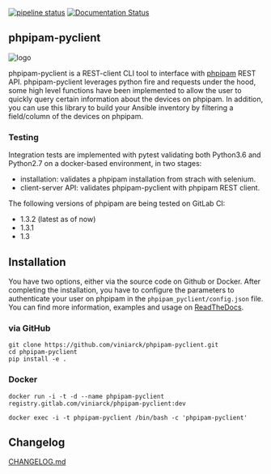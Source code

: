 [![pipeline status](https://gitlab.com/viniarck/phpipam-pyclient/badges/master/pipeline.svg)](https://gitlab.com/viniarck/phpipam-pyclient/commits/master) [![Documentation Status](https://readthedocs.org/projects/phpipam-pyclient/badge/?version=latest)](http://phpipam-pyclient.readthedocs.io/en/latest/?badge=latest)

## phpipam-pyclient

![logo](https://lh3.googleusercontent.com/eHiLUXP1dqG1E-iuPP2T6AjXaID_Sf5ivjBl8JHguGBpjJUl9fXSX8oGh2giCy6ICsgCXOi_kUeTHK9G_IFQtU46MDgwh-E9xupJnnfZg_wQdbk19_DuqaAPd9C2fbv6KaiR6wX1rocHpwYddZZPVRz_MehgJd7Xq7oMvFDk8hMWsw4t7IDcVWqecYq0qvJ_J0y3I5_IN_N3LqaO9dw-aU5jlmQaKGcqUIX3CzPT0LrXjisvZW3NS6O0sDKPGP7ZiDxK4NmeHgAPtHrCWieqGRLMx76mnn_Myc5a7Cild9TuteAKGgcsNZYAxMMeLz79pokAxQBGuvaOPYWFe7QS7cG098XukqXVLz8alnNxAaqGkPt_i2IYH2ENEVfa7CZmUjPvA2WvsnWypm2dfq1YRH2jc0zZWT2v2TZD7xKn8REX7EmXYPtYWjeRLQBA1duHA6R6BO1DPkBfAQAfcmsYnSIjxiyIieNem6k6iNlOt1ww61_r4cMcQXX8zmwYAIzUObOskU6e17kUBh2Yy1jyI5Lab0LKJ9TDJ-G_FgWtWe9J_X6gvxI5P4cWREoRoWvagTDI_uPCH0NNv5GUrYAtuCKa8tKb88OzrEZGxgzvUbO0TkEYpHOTizUUyhvRimfosMUMzuQOXQMW2R_yc7qKLRc=w400-h150-no)

phpipam-pyclient is a REST-client CLI tool to interface with [phpipam](https://github.com/phpipam/phpipam) REST API. phpipam-pyclient leverages python fire and requests under the hood, some high level functions have been implemented to allow the user to quickly query certain information about the devices on phpipam. In addition, you can use this library to build your Ansible inventory by filtering a field/column of the devices on phpipam.

### Testing

Integration tests are implemented with pytest validating both Python3.6 and Python2.7 on a docker-based environment, in two stages:

- installation: validates a phpipam installation from strach with selenium.
- client-server API: validates phpipam-pyclient with phpipam REST client.

The following versions of phpipam are being tested on GitLab CI:

- 1.3.2 (latest as of now)
- 1.3.1
- 1.3

## Installation

You have two options, either via the source code on Github or Docker. After completing the installation, you have to configure the parameters to authenticate your user on phpipam in the ``phpipam_pyclient/config.json`` file. You can find more information, examples and usage on [ReadTheDocs](http://phpipam-pyclient.readthedocs.io/).

### via GitHub

```
git clone https://github.com/viniarck/phpipam-pyclient.git
cd phpipam-pyclient
pip install -e .
```

### Docker

```
docker run -i -t -d --name phpipam-pyclient registry.gitlab.com/viniarck/phpipam-pyclient:dev
```

```
docker exec -i -t phpipam-pyclient /bin/bash -c 'phpipam-pyclient'
```

## Changelog

[CHANGELOG.md](./CHANGELOG.md)
